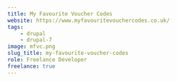 ```yaml
---
title: My Favourite Voucher Codes
website: https://www.myfavouritevouchercodes.co.uk/
tags:
    - drupal
    - drupal-7
image: mfvc.png
slug_title: my-favourite-voucher-codes
role: Freelance Developer
freelance: true
---
```


